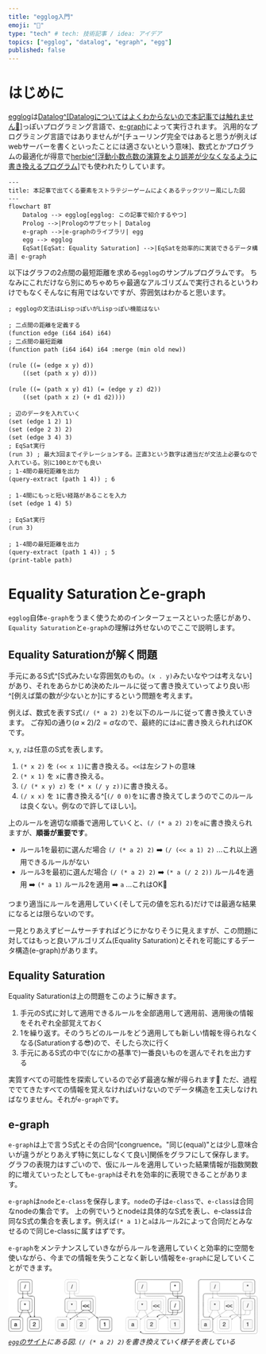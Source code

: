 ```yaml
---
title: "egglog入門"
emoji: "🥚"
type: "tech" # tech: 技術記事 / idea: アイデア
topics: ["egglog", "datalog", "egraph", "egg"]
published: false
---
```


# はじめに

[egglog](https://github.com/egraphs-good/egglog)は[Datalog^[Datalogについてはよくわからないので本記事では触れません🙇]](https://en.wikipedia.org/wiki/Datalog)っぽいプログラミング言語で、[e-graph](https://en.wikipedia.org/wiki/E-graph)によって実行されます。
汎用的なプログラミング言語ではありませんが^[チューリング完全ではあると思うが例えばwebサーバーを書くといったことには適さないという意味]、数式とかプログラムの最適化が得意で[herbie^[浮動小数点数の演算をより誤差が少なくなるように書き換えるプログラム]](https://github.com/herbie-fp/herbie)でも使われたりしています。


```mermaid
---
title: 本記事で出てくる要素をストラテジーゲームによくあるテックツリー風にした図
---
flowchart BT
    Datalog --> egglog[egglog: この記事で紹介するやつ]
    Prolog -->|Prologのサブセット| Datalog
    e-graph -->|e-graphのライブラリ| egg
    egg --> egglog
    EqSat[EqSat: Equality Saturation] -->|EqSatを効率的に実装できるデータ構造| e-graph
```

以下はグラフの2点間の最短距離を求める`egglog`のサンプルプログラムです。
ちなみにこれだけなら別にめちゃめちゃ最適なアルゴリズムで実行されるというわけでもなくそんなに有用ではないですが、雰囲気はわかると思います。

```scheme:path.egg
; egglogの文法はLispっぽいがLispっぽい機能はない

; 二点間の距離を定義する
(function edge (i64 i64) i64)
; 二点間の最短距離
(function path (i64 i64) i64 :merge (min old new))

(rule ((= (edge x y) d))
    ((set (path x y) d)))

(rule ((= (path x y) d1) (= (edge y z) d2))
    ((set (path x z) (+ d1 d2))))

; 辺のデータを入れていく
(set (edge 1 2) 1)
(set (edge 2 3) 2)
(set (edge 3 4) 3)
; EqSat実行
(run 3) ; 最大3回までイテレーションする。正直3という数字は適当だが文法上必要なので入れている。別に100とかでも良い
; 1-4間の最短距離を出力
(query-extract (path 1 4)) ; 6

; 1-4間にもっと短い経路があることを入力
(set (edge 1 4) 5)

; EqSat実行
(run 3)

; 1-4間の最短距離を出力
(query-extract (path 1 4)) ; 5
(print-table path)
```

# Equality Saturationとe-graph

`egglog`自体`e-graph`をうまく使うためのインターフェースといった感じがあり、`Equality Saturation`と`e-graph`の理解は外せないのでここで説明します。

## Equality Saturationが解く問題

手元にあるS式^[S式みたいな雰囲気のもの。`(x . y)`みたいなやつは考えない]があり、それをあらかじめ決めたルールに従って書き換えていってより良い形^[例えば葉の数が少ないとか]にするという問題を考えます。

例えば、数式を表すS式`(/ (* a 2) 2)`を以下のルールに従って書き換えていきます。
ご存知の通り$(a \times 2) / 2 = a$なので、最終的には`a`に書き換えられればOKです。

`x`, `y`, `z`は任意のS式を表します。
1. `(* x 2)` を `(<< x 1)`に書き換える。`<<`は左シフトの意味
2. `(* x 1)` を `x`に書き換える。
3. `(/ (* x y) z)` を `(* x (/ y z))`に書き換える。
4. `(/ x x)` を `1`に書き換える^[`(/ 0 0)`を`1`に書き換えてしまうのでこのルールは良くない。例なので許してほしい]。

上のルールを適切な順番で適用していくと、`(/ (* a 2) 2)`を`a`に書き換えられますが、**順番が重要です**。

- ルール1を最初に選んだ場合 `(/ (* a 2) 2)` ➡️ `(/ (<< a 1) 2)` ...これ以上適用できるルールがない
- ルール3を最初に選んだ場合 `(/ (* a 2) 2)` ➡️ `(* a (/ 2 2))` ルール4を適用 ➡️ `(* a 1)` ルール2を適用 ➡️ `a` ...これはOK🎉

つまり適当にルールを適用していく(そして元の値を忘れる)だけでは最適な結果になるとは限らないのです。

一見とりあえずビームサーチすればどうにかなりそうに見えますが、この問題に対してはもっと良いアルゴリズム(Equality Saturation)とそれを可能にするデータ構造(e-graph)があります。

## Equality Saturation

Equality Saturationは上の問題をこのように解きます。

1. 手元のS式に対して適用できるルールを全部適用して適用前、適用後の情報をそれぞれ全部覚えておく
2. 1を繰り返す。そのうちどのルールをどう適用しても新しい情報を得られなくなる(Saturationする😎)ので、そしたら次に行く
3. 手元にあるS式の中で(なにかの基準で)一番良いものを選んでそれを出力する

実質すべての可能性を探索しているので必ず最適な解が得られます💪
ただ、過程ででてきたすべての情報を覚えなければいけないのでデータ構造を工夫しなければなりません。それが`e-graph`です。

## e-graph

`e-graph`は上で言うS式とその合同^[congruence。"同じ(equal)"とは少し意味合いが違うがとりあえず特に気にしなくて良い]関係をグラフにして保存します。グラフの表現力はすごいので、仮にルールを適用していった結果情報が指数関数的に増えていったとしても`e-graph`はそれを効率的に表現できることがあります。

`e-graph`は`node`と`e-class`を保存します。`node`の子は`e-class`で、`e-class`は合同なnodeの集合です。
上の例でいうとnodeは具体的なS式を表し、e-classは合同なS式の集合を表します。例えば`(* a 1)`と`a`はルール2によって合同だとみなせるので同じe-classに属すはずです。

`e-graph`をメンテナンスしていきながらルールを適用していくと効率的に空間を使いながら、今までの情報を失うことなく新しい情報を`e-graph`に足していくことができます。

![e-graph figure](/images/e-graph.png)
*[`egg`のサイト](https://egraphs-good.github.io/)にある図. `(/ (* a 2) 2)`を書き換えていく様子を表している*